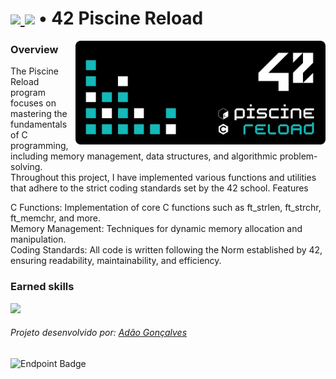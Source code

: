 # <a href="#" style="pointer-events: none;"> <img src="https://img.shields.io/badge/status-finished-success?color=%2312bab9&style=flat-square"/></a><a href="https://github.com/AdaoG0n" style="pointer-events: none;"> <img src="https://img.shields.io/badge/Follow-me?color=%2312bab9&style=flat-square"/></a> • 42 Piscine Reload 

<a href="#" style="pointer-events: none;">
<img align="right" src="https://github.com/AdaoG0n/AdaoG0n/blob/main/assests/piscinereload42.png" width="400"/>
</a>

### Overview
The Piscine Reload program focuses on mastering the fundamentals of C programming, including memory management, data structures, and algorithmic problem-solving. 
<br/>Throughout this project, I have implemented various functions and utilities that adhere to the strict coding standards set by the 42 school.
Features

C Functions: Implementation of core C functions such as ft_strlen, ft_strchr, ft_memchr, and more.<br/>
Memory Management: Techniques for dynamic memory allocation and manipulation. <br/>
Coding Standards: All code is written following the Norm established by 42, ensuring readability, maintainability, and efficiency.

### Earned skills
<p align="left">
  <a href="#" style="pointer-events: none;">
    <img src="https://skillicons.dev/icons?i=git,powershell,c,vim" />
  </a>
</p>  

###### Projeto desenvolvido por: [Adão Gonçalves](https://github.com/AdaoG0n)

![Endpoint Badge](https://img.shields.io/endpoint?url=https%3A%2F%2Fhits.dwyl.com%2FAdaoG0n%2F42_Piscine_Reload.json&style=flat-square&labelColor=black&color=blue)
